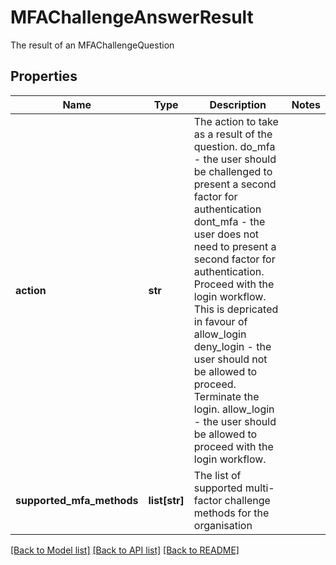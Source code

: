 # MFAChallengeAnswerResult

The result of an MFAChallengeQuestion
## Properties
Name | Type | Description | Notes
------------ | ------------- | ------------- | -------------
**action** | **str** | The action to take as a result of the question. do_mfa - the user should be challenged to present a second factor for authentication dont_mfa - the user does not need to present a second factor for authentication. Proceed with the login workflow. This is depricated in favour of allow_login deny_login - the user should not be allowed to proceed. Terminate the login. allow_login - the user should be allowed to proceed with the login workflow.  | 
**supported_mfa_methods** | **list[str]** | The list of supported multi-factor challenge methods for the organisation | 

[[Back to Model list]](../README.md#documentation-for-models) [[Back to API list]](../README.md#documentation-for-api-endpoints) [[Back to README]](../README.md)


